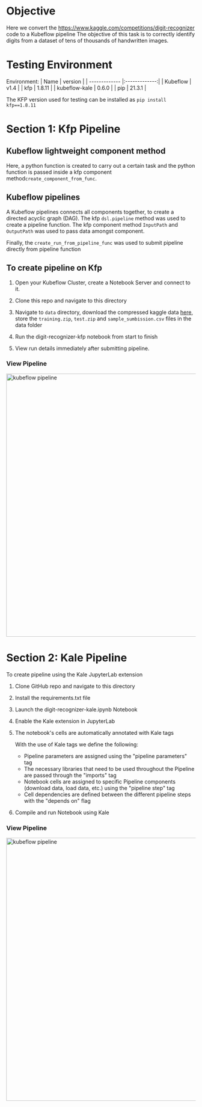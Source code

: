 # Objective
Here we convert the https://www.kaggle.com/competitions/digit-recognizer code to a Kubeflow pipeline 
The objective of this task is to correctly identify digits from a dataset of tens of thousands of handwritten images.

# Testing Environment

Environment:
| Name        | version           | 
| ------------- |:-------------:|
| Kubeflow      | v1.4   |
| kfp           | 1.8.11 |
| kubeflow-kale | 0.6.0  |
| pip           | 21.3.1 |


The KFP version used for testing can be installed as `pip install kfp==1.8.11`  

# Section 1: Kfp Pipeline

## Kubeflow lightweight component method
Here, a python function is created to carry out a certain task and the python function is passed inside a kfp component method`create_component_from_func`. 


## Kubeflow pipelines
A Kubeflow pipelines connects all components together, to create a directed acyclic graph (DAG). The kfp `dsl.pipeline` method was used to create a pipeline function. The kfp component method `InputPath` and `OutputPath` was used to pass data amongst component. 

Finally, the  `create_run_from_pipeline_func` was used to submit pipeline directly from pipeline function

## To create pipeline on Kfp
   
1. Open your Kubeflow Cluster, create a Notebook Server and connect to it.

2. Clone this repo and navigate to this directory

3. Navigate to `data` directory, download the compressed kaggle data [here](https://www.kaggle.com/competitions/digit-recognizer/data), store the `training.zip`, `test.zip` and `sample_sumbission.csv` files in the data folder

4. Run the digit-recognizer-kfp notebook from start to finish

5. View run details immediately after submitting pipeline.

### View Pipeline

<p>
<img src="https://github.com/josepholaide/examples/blob/master/digit-recognition-kaggle-competition/images/kfp-pipeline.PNG?raw=true" alt="kubeflow pipeline" width="600" height="700"/>
 </p>


# Section 2: Kale Pipeline

To create pipeline using the Kale JupyterLab extension


1. Clone GitHub repo and navigate to this directory

2. Install the requirements.txt file

3. Launch the digit-recognizer-kale.ipynb Notebook

4. Enable the Kale extension in JupyterLab   

5. The notebook's cells are automatically annotated with Kale tags

   With the use of Kale tags we define the following:

   * Pipeline parameters are assigned using the "pipeline parameters" tag
   * The necessary libraries that need to be used throughout the Pipeline are passed through the "imports" tag
   * Notebook cells are assigned to specific Pipeline components (download data, load data, etc.) using the "pipeline step" tag
   * Cell dependencies are defined between the different pipeline steps with the "depends on" flag

6. Compile and run Notebook using Kale

### View Pipeline

<p>
<img src="https://github.com/josepholaide/examples/blob/master/digit-recognition-kaggle-competition/images/kale-pipeline.PNG?raw=true" alt="kubeflow pipeline" width="600" height="700"/>
 </p>
